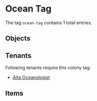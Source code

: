 # Ocean Tag

The tag `ocean-tag` contains 1 total entries.

## Objects

## Tenants

Following tenants require this colony tag:

- [Alta Oceanologist](https://ceterai.github.io/MyEnternia/Wiki/AltaOceanologist)

## Items
